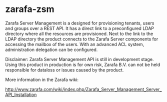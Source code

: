 zarafa-zsm
==========
Zarafa Server Management is a designed for provisioning tenants, users and groups over a REST API. It has a direct link to a preconfigured LDAP directory where all the resources are provisioned. Next to the link to the LDAP directory the product connects to the Zarafa Server components for accessing the mailbox of the users. With an advanced ACL system, administration delegation can be configured.

Disclaimer: Zarafa Server Management API is still in development stage. Using this product in production is for own risk, Zarafa B.V. can not be held responsible for dataloss or issues caused by the product.

More information in the Zarafa wiki:

http://www.zarafa.com/wiki/index.php/Zarafa_Server_Management_Server_API_Installation
